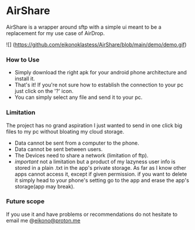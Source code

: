 # AirShare
AirShare is a wrapper around sftp with a simple ui meant to be a replacement for my use case of AirDrop.

![]
(https://github.com/eikonoklastess/AirShare/blob/main/demo/demo.gif) 

### How to Use
 - Simply download the right apk for your android phone architecture and install it.
 - That's it! If you're not sure how to establish the connection to your pc just click on the '?' icon.
 - You can simply select any file and send it to your pc.

### Limitation
The project has no grand aspiration I just wanted to send in one click big files to my pc without bloating my cloud storage.
- Data cannot be sent from a computer to the phone.
- Data cannot be sent between users.
- The Devices need to share a network (limitation of ftp).
- *important* not a limitation but a product of my lazyness user info is stored in a plain .txt in the app's private storage. As far as I know other apps cannot access it, except if given permission. if you want to delete it simply head to your phone's setting go to the app and erase the app's storage(app may break).

### Future scope
If you use it and have problems or recommendations do not hesitate to email me @eikono@proton.me
